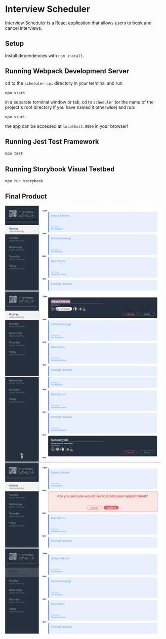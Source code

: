 # Interview Scheduler
Interview Scheduler is a React application that allows users to book and cancel interviews.

## Setup

Install dependencies with `npm install`.

## Running Webpack Development Server

cd to the `scheduler-api` directory in your terminal and run:
```
npm start
```

in a separate terminal window or tab, cd to `scheduler` (or the name of the project's root directory if you have named it otherwise) and run:
```
npm start
```

the app can be accessed at `localhost:8000` in your browser!

## Running Jest Test Framework

```sh
npm test
```

## Running Storybook Visual Testbed

```sh
npm run storybook
```

## Final Product

!["Index Page"](https://github.com/astridcha1x/scheduler/blob/master/docs/Index%20Page.png)
!["Editing Appointment"](https://github.com/astridcha1x/scheduler/blob/master/docs/Editing%20Appointment.png)
!["Edit Error Example"](https://github.com/astridcha1x/scheduler/blob/master/docs/Edit%20Error%20Example.png)
!["Deleting Appointment"](https://github.com/astridcha1x/scheduler/blob/master/docs/Deleting%20Appointment.png)
!["Fully Booked Day Example"](https://github.com/astridcha1x/scheduler/blob/master/docs/Fully%20Booked%20Day%20Example.png)